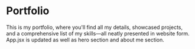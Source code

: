 # Portfolio
This is my portfolio, where you'll find all my details, showcased projects, and a comprehensive list of my skills—all neatly presented in website form.
App.jsx is updated as well as hero section and about me section.
